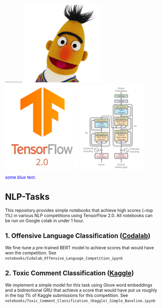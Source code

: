 .............. ![BERT](miscellaneous/BERT.png)  ![TF2.0](miscellaneous/tf2.0.png) ![Transformer](miscellaneous/transformer.png)

<span style="color:blue">some *blue* text</span>.

# NLP-Tasks
             
This repository provides simple notebooks that achieve high scores (~top 1%) in various NLP competitions using TensorFlow 2.0. All notebooks
can be run on Google colab in under 1 hour. 

## 1. Offensive Language Classification ([Codalab](https://competitions.codalab.org/competitions/20011))
We fine-tune a pre-trained BERT model to achieve scores that would have won the competition. See `notebooks/Codalab_Offensive_Language_Competition_ipynb`

## 2. Toxic Comment Classification ([Kaggle](https://www.kaggle.com/c/jigsaw-toxic-comment-classification-challenge/rules))
We implement a simple model for this task using Glove word embeddings and a bidirectional GRU that achieve a score 
 that would have put us roughly in the top 1\% of Kaggle submissions for this competition. See `notebooks/Toxic_Comment_Classification_(Kaggle)_Simple_Baseline.ipynb` 
